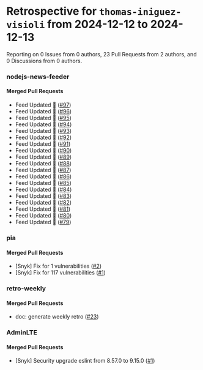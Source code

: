 # Retrospective for `thomas-iniguez-visioli` from 2024-12-12 to 2024-12-13

Reporting on 0 Issues from 0 authors, 23 Pull Requests from 2 authors, and 0 Discussions from 0 authors.


### nodejs-news-feeder

#### Merged Pull Requests

- Feed Updated 🍿 ([#97](https://github.com/thomas-iniguez-visioli/nodejs-news-feeder/pull/97))
- Feed Updated 🍿 ([#96](https://github.com/thomas-iniguez-visioli/nodejs-news-feeder/pull/96))
- Feed Updated 🍿 ([#95](https://github.com/thomas-iniguez-visioli/nodejs-news-feeder/pull/95))
- Feed Updated 🍿 ([#94](https://github.com/thomas-iniguez-visioli/nodejs-news-feeder/pull/94))
- Feed Updated 🍿 ([#93](https://github.com/thomas-iniguez-visioli/nodejs-news-feeder/pull/93))
- Feed Updated 🍿 ([#92](https://github.com/thomas-iniguez-visioli/nodejs-news-feeder/pull/92))
- Feed Updated 🍿 ([#91](https://github.com/thomas-iniguez-visioli/nodejs-news-feeder/pull/91))
- Feed Updated 🍿 ([#90](https://github.com/thomas-iniguez-visioli/nodejs-news-feeder/pull/90))
- Feed Updated 🍿 ([#89](https://github.com/thomas-iniguez-visioli/nodejs-news-feeder/pull/89))
- Feed Updated 🍿 ([#88](https://github.com/thomas-iniguez-visioli/nodejs-news-feeder/pull/88))
- Feed Updated 🍿 ([#87](https://github.com/thomas-iniguez-visioli/nodejs-news-feeder/pull/87))
- Feed Updated 🍿 ([#86](https://github.com/thomas-iniguez-visioli/nodejs-news-feeder/pull/86))
- Feed Updated 🍿 ([#85](https://github.com/thomas-iniguez-visioli/nodejs-news-feeder/pull/85))
- Feed Updated 🍿 ([#84](https://github.com/thomas-iniguez-visioli/nodejs-news-feeder/pull/84))
- Feed Updated 🍿 ([#83](https://github.com/thomas-iniguez-visioli/nodejs-news-feeder/pull/83))
- Feed Updated 🍿 ([#82](https://github.com/thomas-iniguez-visioli/nodejs-news-feeder/pull/82))
- Feed Updated 🍿 ([#81](https://github.com/thomas-iniguez-visioli/nodejs-news-feeder/pull/81))
- Feed Updated 🍿 ([#80](https://github.com/thomas-iniguez-visioli/nodejs-news-feeder/pull/80))
- Feed Updated 🍿 ([#79](https://github.com/thomas-iniguez-visioli/nodejs-news-feeder/pull/79))

### pia

#### Merged Pull Requests

- [Snyk] Fix for 1 vulnerabilities ([#2](https://github.com/thomas-iniguez-visioli/pia/pull/2))
- [Snyk] Fix for 117 vulnerabilities ([#1](https://github.com/thomas-iniguez-visioli/pia/pull/1))

### retro-weekly

#### Merged Pull Requests

- doc: generate weekly retro ([#23](https://github.com/thomas-iniguez-visioli/retro-weekly/pull/23))

### AdminLTE

#### Merged Pull Requests

- [Snyk] Security upgrade eslint from 8.57.0 to 9.15.0 ([#1](https://github.com/thomas-iniguez-visioli/AdminLTE/pull/1))